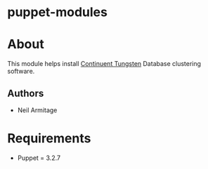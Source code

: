 # puppet-modules

# About

This module helps install [Continuent Tungsten](https://www.continuent.com) Database clustering software.


## Authors

* Neil Armitage


# Requirements

* Puppet = 3.2.7